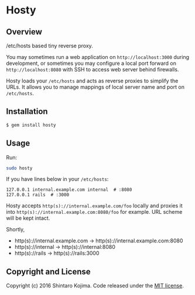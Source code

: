 # Hosty

## Overview

/etc/hosts based tiny reverse proxy.

You may sometimes run a web application on ```http://localhost:3000``` during development, or
sometimes you may configure a local port forward on ```http://localhost:8080``` with SSH to access web server behind firewalls.

Hosty loads your ```/etc/hosts``` and acts as reverse proxies to simplify the URLs.
It allows you to manage mappings of local server name and port on ```/etc/hosts```.

## Installation

```zsh
$ gem install hosty
```

## Usage

Run:

```zsh
sudo hosty
```

If you have lines below in your ```/etc/hosts```:

```
127.0.0.1 internal.example.com internal  # :8080
127.0.0.1 rails  # :3000
```

Hosty accepts ```http(s)://internal.example.com/foo``` locally and proxies it
into ```http(s)://internal.example.com:8080/foo``` for example. URL scheme will be kept intact.

Shortly,

* http(s)://internal.example.com → http(s)://internal.example.com:8080
* http(s)://internal → http(s)://internal:8080
* http(s)://rails → http(s)://rails:3000


## Copyright and License

Copyright (c) 2016 Shintaro Kojima. Code released under the [MIT license](LICENSE).
